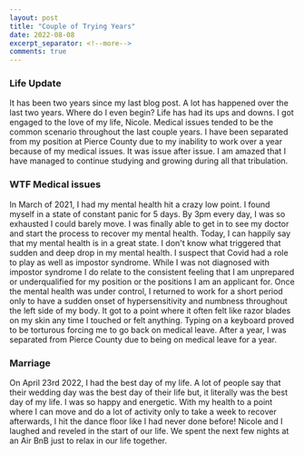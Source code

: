 ```yaml
---
layout: post
title: "Couple of Trying Years"
date: 2022-08-08
excerpt_separator: <!--more-->
comments: true
---
```


### Life Update
It has been two years since my last blog post. A lot has happened over the last two years. Where do I even begin? Life has had its ups and downs. I got engaged to the love of my life, Nicole. Medical issues tended to be the common scenario throughout the last couple years. I have been separated from my position at Pierce County due to my inability to work over a year because of my medical issues. It was issue after issue. I am amazed that I have managed to continue studying and growing during all that tribulation. <!--more-->

### WTF Medical issues
In March of 2021, I had my mental health hit a crazy low point. I found myself in a state of constant panic for 5 days. By 3pm every day, I was so exhausted I could barely move. I was finally able to get in to see my doctor and start the process to recover my mental health. Today, I can happily say that my mental health is in a great state. I don't know what triggered that sudden and deep drop in my mental health. I suspect that Covid had a role to play as well as impostor syndrome. While I was not diagnosed with impostor syndrome I do relate to the consistent feeling that I am unprepared or underqualified for my position or the positions I am an applicant for.
Once the mental health was under control, I returned to work for a short period only to have a sudden onset of hypersensitivity and numbness throughout the left side of my body. It got to a point where it often felt like razor blades on my skin any time I touched or felt anything. Typing on a keyboard proved to be torturous forcing me to go back on medical leave. After a year, I was separated from Pierce County due to being on medical leave for a year.

### Marriage
On April 23rd 2022, I had the best day of my life. A lot of people say that their wedding day was the best day of their life but, it literally was the best day of my life. I was so happy and energetic. With my health to a point where I can move and do a lot of activity only to take a week to recover afterwards, I hit the dance floor like I had never done before! Nicole and I laughed and reveled in the start of our life. We spent the next few nights at an Air BnB just to relax in our life together.
